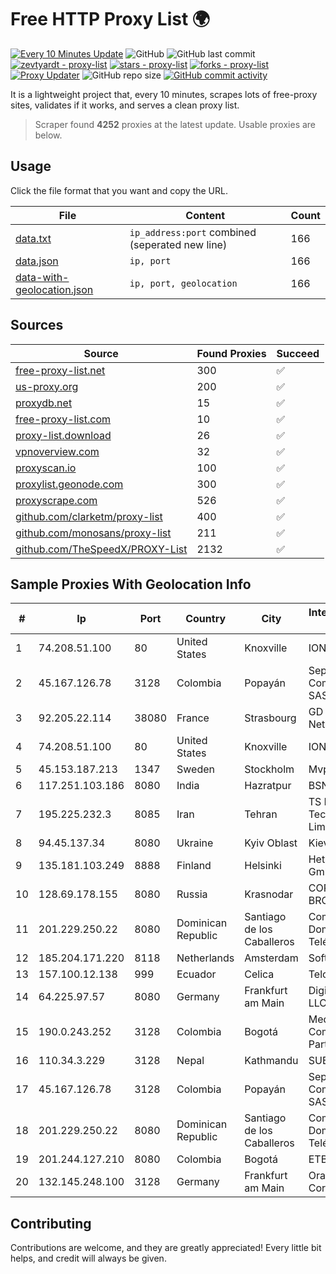 
# Free HTTP Proxy List 🌍

[![Every 10 Minutes Update](https://github.com/mertguvencli/http-proxy-list/actions/workflows/main.yml/badge.svg?branch=main)](https://github.com/mertguvencli/http-proxy-list/actions/workflows/main.yml)
![GitHub](https://img.shields.io/github/license/mertguvencli/http-proxy-list)
![GitHub last commit](https://img.shields.io/github/last-commit/mertguvencli/http-proxy-list)
[![zevtyardt - proxy-list](https://img.shields.io/static/v1?label=zevtyardt&message=proxy-list&color=blue&logo=github)](https://github.com/zevtyardt/proxy-list "Go to GitHub repo")
[![stars - proxy-list](https://img.shields.io/github/stars/zevtyardt/proxy-list?style=social)](https://github.com/zevtyardt/proxy-list)
[![forks - proxy-list](https://img.shields.io/github/forks/zevtyardt/proxy-list?style=social)](https://github.com/zevtyardt/proxy-list)
[![Proxy Updater](https://github.com/zevtyardt/proxy-list/workflows/Proxy%20Updater/badge.svg)](https://github.com/zevtyardt/proxy-list/actions?query=workflow:"Proxy+Updater")
![GitHub repo size](https://img.shields.io/github/repo-size/zevtyardt/proxy-list)
[![GitHub commit activity](https://img.shields.io/github/commit-activity/m/zevtyardt/proxy-list?logo=commits)](https://github.com/zevtyardt/proxy-list/commits/main)

It is a lightweight project that, every 10 minutes, scrapes lots of free-proxy sites, validates if it works, and serves a clean proxy list.

> Scraper found **4252** proxies at the latest update. Usable proxies are below.

## Usage

Click the file format that you want and copy the URL.

|File|Content|Count|
|----|-------|-----|
|[data.txt](https://raw.githubusercontent.com/mertguvencli/http-proxy-list/main/proxy-list/data.txt)|`ip_address:port` combined (seperated new line)|166|
|[data.json](https://raw.githubusercontent.com/mertguvencli/http-proxy-list/main/proxy-list/data.json)|`ip, port`|166|
|[data-with-geolocation.json](https://raw.githubusercontent.com/mertguvencli/http-proxy-list/main/proxy-list/data-with-geolocation.json)|`ip, port, geolocation`|166|

## Sources

|Source|Found Proxies|Succeed|
|------|-------------|-------|
|[free-proxy-list.net](https://free-proxy-list.net)|300|✅|
|[us-proxy.org](https://www.us-proxy.org)|200|✅|
|[proxydb.net](http://proxydb.net)|15|✅|
|[free-proxy-list.com](https://free-proxy-list.com/?page=&port=&type%5B%5D=http&type%5B%5D=https&up_time=0&search=Search)|10|✅|
|[proxy-list.download](https://www.proxy-list.download/HTTP)|26|✅|
|[vpnoverview.com](https://vpnoverview.com/privacy/anonymous-browsing/free-proxy-servers)|32|✅|
|[proxyscan.io](https://www.proxyscan.io)|100|✅|
|[proxylist.geonode.com](https://proxylist.geonode.com/api/proxy-list?limit=300&page=1&sort_by=lastChecked&sort_type=desc&protocols=http,https)|300|✅|
|[proxyscrape.com](https://api.proxyscrape.com/v2/?request=displayproxies&protocol=http&timeout=10000&country=all&ssl=all&anonymity=all)|526|✅|
|[github.com/clarketm/proxy-list](https://raw.githubusercontent.com/clarketm/proxy-list/master/proxy-list-raw.txt)|400|✅|
|[github.com/monosans/proxy-list](https://raw.githubusercontent.com/monosans/proxy-list/main/proxies/http.txt)|211|✅|
|[github.com/TheSpeedX/PROXY-List](https://raw.githubusercontent.com/TheSpeedX/PROXY-List/master/http.txt)|2132|✅|


## Sample Proxies With Geolocation Info

|#|Ip|Port|Country|City|Internet Service Provider|
|-|--|----|-------|----|-------------------------|
|1|74.208.51.100|80|United States|Knoxville|IONOS SE|
|2|45.167.126.78|3128|Colombia|Popayán|Sepcom Comunicaciones SAS|
|3|92.205.22.114|38080|France|Strasbourg|GD MASS Network|
|4|74.208.51.100|80|United States|Knoxville|IONOS SE|
|5|45.153.187.213|1347|Sweden|Stockholm|Mvps LTD|
|6|117.251.103.186|8080|India|Hazratpur|BSNL Internet|
|7|195.225.232.3|8085|Iran|Tehran|TS Information Technology Limited|
|8|94.45.137.34|8080|Ukraine|Kyiv Oblast|Kievline LLC|
|9|135.181.103.249|8888|Finland|Helsinki|Hetzner Online GmbH|
|10|128.69.178.155|8080|Russia|Krasnodar|CORBINA-BROADBAND|
|11|201.229.250.22|8080|Dominican Republic|Santiago de los Caballeros|Compañía Dominicana de Teléfonos S. A.|
|12|185.204.171.220|8118|Netherlands|Amsterdam|Softqloud GmbH|
|13|157.100.12.138|999|Ecuador|Celica|Telconet S.A|
|14|64.225.97.57|8080|Germany|Frankfurt am Main|DigitalOcean, LLC|
|15|190.0.243.252|3128|Colombia|Bogotá|Media Commerce Partners S.A|
|16|110.34.3.229|3128|Nepal|Kathmandu|SUBISU C7|
|17|45.167.126.78|3128|Colombia|Popayán|Sepcom Comunicaciones SAS|
|18|201.229.250.22|8080|Dominican Republic|Santiago de los Caballeros|Compañía Dominicana de Teléfonos S. A.|
|19|201.244.127.210|8080|Colombia|Bogotá|ETB - Colombia|
|20|132.145.248.100|3128|Germany|Frankfurt am Main|Oracle Corporation|



## Contributing

Contributions are welcome, and they are greatly appreciated! Every
little bit helps, and credit will always be given.

